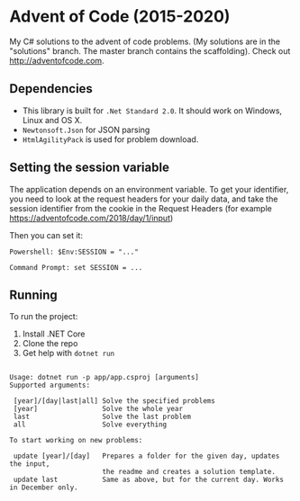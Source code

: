 
# Advent of Code (2015-2020)
My C# solutions to the advent of code problems. (My solutions are in the "solutions" branch. The master branch contains the scaffolding).
Check out http://adventofcode.com.

## Dependencies

- This library is built for `.Net Standard 2.0`. It should work on Windows, Linux and OS X.
- `Newtonsoft.Json` for JSON parsing
- `HtmlAgilityPack` is used for problem download.

## Setting the session variable
The application depends on an environment variable. To get your identifier, you need to
look at the request headers for your daily data, and take the session identifier from
the cookie in the Request Headers (for example https://adventofcode.com/2018/day/1/input)

Then you can set it:

```
Powershell: $Env:SESSION = "..."

Command Prompt: set SESSION = ...
```

## Running

To run the project:

1. Install .NET Core
2. Clone the repo
3. Get help with `dotnet run`
```

Usage: dotnet run -p app/app.csproj [arguments]
Supported arguments:

 [year]/[day|last|all] Solve the specified problems
 [year]                Solve the whole year
 last                  Solve the last problem
 all                   Solve everything

To start working on new problems:
               
 update [year]/[day]   Prepares a folder for the given day, updates the input, 
                       the readme and creates a solution template.
 update last           Same as above, but for the current day. Works in December only.  

```
